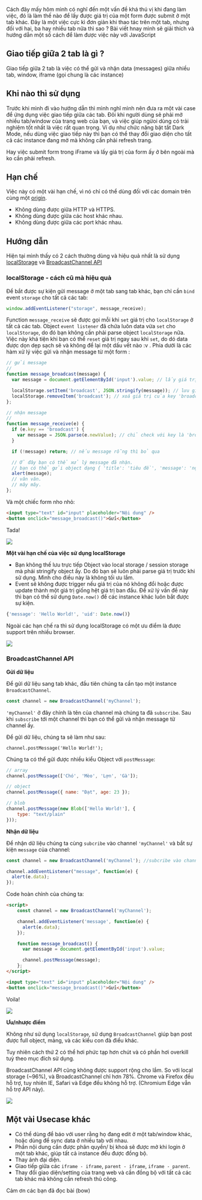Cách đây mấy hôm mình có nghĩ đến một vấn đề khá thú vị khi đang làm việc, đó là làm thế nào để lấy được giá trị của một form được submit ở một tab khác. Đây là một việc cực kì đơn giản khi thao tác trên một tab, nhưng đối với hai, ba hay nhiều tab nữa thì sao ? Bài viết hnay mình sẽ giải thích và hướng dẫn một số cách để làm được việc này với JavaScript 

## Giao tiếp giữa 2 tab là gì ?

Giao tiếp giữa 2 tab là việc có thể gửi và nhận data (messages) giữa nhiều tab, window, iframe (gọi chung là các instance)

## Khi nào thì sử dụng

Trước khi mình đi vào hướng dẫn thì mình nghĩ mình nên đưa ra một vài case để ứng dụng việc giao tiếp giữa các tab. Đôi khi người dùng sẽ phải mở nhiều tab/window của trang web của bạn, và việc giúp ngừoi dùng có trải nghiệm tốt nhất là việc rất quan trọng. Ví dụ như chức năng bật tắt Dark Mode, nếu dùng việc giao tiếp này thì bạn có thể thay đổi giao diện cho tất cả các instance đang mở mà không cần phải refresh trang.

Hay việc submit form trong iFrame và lấy giá trị của form ấy ở bên ngoài mà ko cần phải refresh. 

## Hạn chế

Việc này có một vài hạn chế, vì nó chỉ có thể dùng đối với các domain trên cùng một [origin](https://developer.mozilla.org/en-US/docs/Glossary/origin).

- Không dùng được giữa HTTP và HTTPS.
- Không dùng được giữa các host khác nhau.
- Không dùng được giữa các port khác nhau.

## Hướng dẫn

Hiện tại mình thấy có 2 cách thường dùng và hiệu quả nhất là sử dụng [localStorage](https://developer.mozilla.org/en-US/docs/Web/API/Window/localStorage) và [BroadcastChannel API](https://developer.mozilla.org/en-US/docs/Web/API/Broadcast_Channel_API)

### localStorage - cách cũ mà hiệu quả

Để bắt được sự kiện gửi message ở một tab sang tab khác, bạn chỉ cần `bind`  event `storage` cho tất cả các tab: 

```javascript
window.addEventListener("storage", message_receive);
```

Function `message_receive` sẽ được gọi mỗi khi `set` giá trị cho `localStorage` ở tất cả các tab. Object `event listener` đã chứa luôn data vừa `set` cho `localStorage`, do đó bạn không cần phải parse object `localStorage` nữa. Việc này khá tiện khi bạn có thể `reset` giá trị ngay sau khi `set`, do dó data được dọn dẹp sạch sẽ và không để lại một dấu vết nào :v . Phía dưới là các hàm xử lý việc gửi và nhận message từ một form : 

```javascript
// gửi message
//
function message_broadcast(message) {
  var message = document.getElementById('input').value; // lấy giá trị của form

  localStorage.setItem('broadcast', JSON.stringify(message)); // lưu giá trị của form vào localStorage dưới key 'broadcast'
  localStorage.removeItem('broadcast'); // xoá giá trị của key 'broadcast' trong localStorage để dọn dẹp dữ liệu
};

// nhận message
//
function message_receive(e) {
  if (e.key == 'broadcast') {
    var message = JSON.parse(e.newValue); // chỉ check với key là 'broadcast'
  }

  if (!message) return; // nếu message rỗng thì bỏ qua

  // Ở đây bạn có thể xử lý message đã nhận.
  // bạn có thể gửi object dạng { 'title': 'tiêu đề', 'message': 'nội dung' }
  alert(message);
  // vân vân.
  // mây mây.
};
```

Và một chiếc form nho nhỏ:

```html
<input type="text" id="input" placeholder="Nội dung" />
<button onclick="message_broadcast()">Gửi</button>
```

Tada! 

![](https://images.viblo.asia/4a485001-bb69-47d4-ba1f-8ea197207b4d.gif)

**Một vài hạn chế của việc sử dụng localStorage**

- Bạn không thế lưu trực tiếp Object vào local storage / session storage mà phải stringify object ấy. Do đó bạn sẽ luôn phải parse giá trị trước khi sử dụng. Mình cho điều này là không tối ưu lắm. 
- Event sẽ không được trigger nếu giá trị của nó không đổi hoặc được update thành một giá trị giống hệt giá trị ban đầu. Để xử lý vấn đề này thì bạn có thể sử dụng `Date.now()` để các instance khác luôn bắt được sự kiện.

```javascript
{'message': 'Hello World!', 'uid': Date.now()}
```

Ngoài các hạn chế ra thì sử dụng localStorage có một ưu điểm là được support trên nhiều browser.

![](https://images.viblo.asia/8f5eb9ef-4343-4082-8334-5efbc99b58ef.png)

### BroadcastChannel API
**Gửi dữ liệu**

Để gửi dữ liệu sang tab khác, đầu tiên chúng ta cần tạo một instance `BroadcastChannel`.

```javascript
const channel = new BroadcastChannel('myChannel');
```

`'myChannel'` ở đây chính là tên của channel mà chúng ta đã `subscribe`. Sau khi  `subscribe` tới một channel thì bạn có thể gửi và nhận message từ channel ấy.

Để gửi dữ liệu, chúng ta sẽ làm như sau: 

```
channel.postMessage('Hello World!');
```

Chúng ta có thể gửi được nhiều kiểu Object với `postMessage`:

```javascript
// array
channel.postMessage(['Chó', 'Mèo', 'Lợn', 'Gà']);

// object
channel.postMessage({ name: "Đạt", age: 23 });

// blob
channel.postMessage(new Blob(['Hello World!'], {
    type: "text/plain"
}));
```

**Nhận dữ liệu**

Để nhận dữ liệu chúng ta cùng `subcribe` vào channel `'myChannel'` và bắt sự kiện `message` của channel: 

```javascript
const channel = new BroadcastChannel('myChannel'); //subcribe vào channel myChannel, cùng channel với lúc gửi

channel.addEventListener("message", function(e) {
  alert(e.data);
});
```

Code hoàn chỉnh của chúng ta:

```html
<script>
    const channel = new BroadcastChannel('myChannel');

    channel.addEventListener('message', function(e) {
      alert(e.data);
    });

    function message_broadcast() {
      var message = document.getElementById('input').value;

      channel.postMessage(message);
    };
</script>

<input type="text" id="input" placeholder="Nội dung" />
<button onclick="message_broadcast()">Gửi</button>
```

Voila! 

![](https://images.viblo.asia/fba2602a-40f8-4fb0-aef6-bd7b3df463bc.gif)

**Ưu/nhược điểm**

Không như sử dụng `localStorage`, sử dụng `BroadcastChannel` giúp bạn post được full object, mảng, và các kiểu con đà điểu khác.

Tuy nhiên cách thứ 2 có thể hơi phức tạp hơn chút và có phần hơi overkill tuỳ theo mục đích sử dụng.

BroadcastChannel API cũng không được support rộng cho lắm. So với local storage (~96%), và BroadcastChannel chỉ hơn 78%. Chrome và Firefox đều hỗ trợ, tuy nhiên IE, Safari và Edge đều không hỗ trợ. (Chromium Edge vẫn hỗ trợ API này).

![](https://images.viblo.asia/a1f0dd07-9d53-4c7d-81b9-b27f08bf3cd0.png)

## Một vài Usecase khác
- Có thể dùng để báo với user rằng họ đang edit ở một tab/window khác, hoặc dùng để sync data ở nhiều tab với nhau.
- Phần nội dung cần được phân quyền/ bị khoá sẽ được mở khi login ở một tab khác, giúp tất cả instance đều được đồng bộ.
- Thay ảnh đại diện.
- Giao tiếp giữa các `iframe - iframe`, `parent - iframe`, `iframe - parent`.
- Thay đổi giao diện/setting  của trang web và cần đồng bộ với tất cả các tab khác mà không cần refresh thủ công.

Cảm ơn các bạn đã đọc bài (bow)